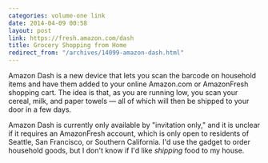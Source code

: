 ```yaml
---
categories: volume-one link
date: 2014-04-09 00:58
layout: post
link: https://fresh.amazon.com/dash
title: Grocery Shopping from Home
redirect_from: "/archives/14099-amazon-dash.html"
---
```



Amazon Dash is a new device that lets you scan the barcode on household items and have them added to your online Amazon.com or AmazonFresh shopping cart. The idea is that, as you are running low, you scan your cereal, milk, and paper towels &mdash; all of which will then be shipped to your door in a few days. 

Amazon Dash is currently only available by "invitation only," and it is unclear if it requires an AmazonFresh account, which is only open to residents of Seattle, San Francisco, or Southern California. I'd use the gadget to order household goods, but I don't know if I'd like _shipping_ food to my house. 
